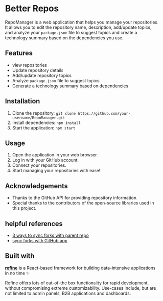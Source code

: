 # Better Repos

RepoManager is a web application that helps you manage your repositories. It allows you to edit the repository name, description, add/update topics, and analyze your `package.json` file to suggest topics and create a technology summary based on the dependencies you use.

## Features
- view repositories
- Update repository details
- Add/update repository topics
- Analyze `package.json` file to suggest topics
- Generate a technology summary based on dependencies




## Installation
1. Clone the repository: `git clone https://github.com/your-username/RepoManager.git`
2. Install dependencies: `npm install`
3. Start the application: `npm start`

## Usage
1. Open the application in your web browser.
2. Log in with your GitHub account.
3. Connect your repositories.
4. Start managing your repositories with ease!

## Acknowledgements
- Thanks to the GitHub API for providing repository information.
- Special thanks to the contributors of the open-source libraries used in this project.
  
## helpful references
- [3 ways to sync forks with parent repo](https://dev.to/n3wt0n/3-ways-to-sync-a-forked-repository-on-github-automatically-cfd)  
- [sync forks with GitHub app](https://github.com/apps/pull)

## Built with
[**refine**](https://github.com/refinedev/refine) is a React-based framework for building data-intensive applications in no time ✨

Refine offers lots of out-of-the box functionality for rapid development, without compromising extreme customizability. Use-cases include, but are not limited to admin panels, B2B applications and dashboards.



